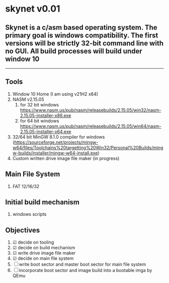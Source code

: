 # skynet v0.01

## Skynet is a c/asm based operating system. The primary goal is windows compatibility. The first versions will be strictly 32-bit command line with no GUI. All build processes will build under window 10
---
## Tools
1. Window 10 Home (I am using v21H2 x64)
2. NASM v2.15.05
	1. for 32 bit windows https://www.nasm.us/pub/nasm/releasebuilds/2.15.05/win32/nasm-2.15.05-installer-x86.exe
	2. for 64 bit windows https://www.nasm.us/pub/nasm/releasebuilds/2.15.05/win64/nasm-2.15.05-installer-x64.exe
3. 32/64 bit MinGW 8.1.0 compiler for windows (https://sourceforge.net/projects/mingw-w64/files/Toolchains%20targetting%20Win32/Personal%20Builds/mingw-builds/installer/mingw-w64-install.exe)
4. Custom written drive image file maker (in progress)

## Main File System
1) FAT 12/16/32

## Initial build mechanism
1) windows scripts

## Objectives
1. &#9745; decide on tooling
2. &#9745; decide on build mechanism
3. &#9745; write drive image file maker
4. &#9745; decide on main file system
4. &#9744; write boot sector and master boot sector for main file system
5. &#9744; incorporate boot sector and image build into a bootable imga by QEmu


